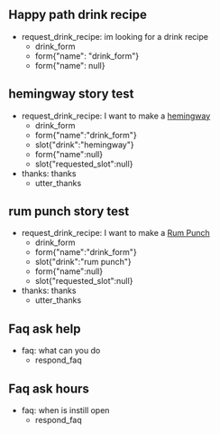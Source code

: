 ## Happy path drink recipe
* request_drink_recipe: im looking for a drink recipe
    - drink_form
    - form{"name": "drink_form"}
    - form{"name": null}

## hemingway story test
* request_drink_recipe: I want to make a [hemingway](drink)
    - drink_form
    - form{"name":"drink_form"}
    - slot{"drink":"hemingway"}
    - form{"name":null}
    - slot{"requested_slot":null}
* thanks: thanks
    - utter_thanks

## rum punch story test
* request_drink_recipe: I want to make a [Rum Punch](drink)
    - drink_form
    - form{"name":"drink_form"}
    - slot{"drink":"rum punch"}
    - form{"name":null}
    - slot{"requested_slot":null}
* thanks: thanks
    - utter_thanks

## Faq ask help
* faq: what can you do
    - respond_faq

## Faq ask hours
* faq: when is instill open
    - respond_faq